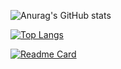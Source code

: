 


![Anurag's GitHub stats](https://github-readme-stats.vercel.app/api?username=KamranMirzeyev&show_icons=true&theme=prussian )

[![Top Langs](https://github-readme-stats.vercel.app/api/top-langs/?username=KamranMirzeyev)](https://github.com/KamranMirzeyev/KamranMirzeyev)


[![Readme Card](https://github-readme-stats.vercel.app/api/pin/?username=KamranMirzeyev&repo=microservice.net5)](https://github.com/KamranMirzeyev/microservice.net5)




